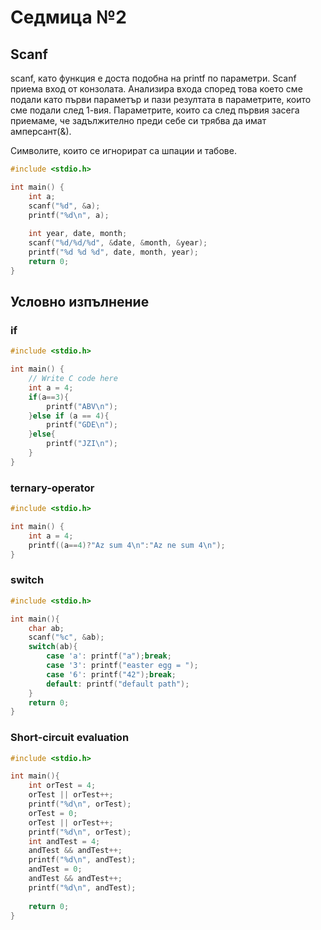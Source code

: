 # Седмица №2
## Scanf
scanf, като функция е доста подобна на printf по параметри. Scanf приема вход от конзолата.
Анализира входа според това което сме подали като първи параметър и пази резултата в параметрите, които сме подали след 1-вия.
Параметрите, които са след първия засега приемаме, че задължително преди себе си трябва да имат амперсант(&). 

Символите, които се игнорират са шпации и табове.

```C
#include <stdio.h>

int main() {
    int a;
    scanf("%d", &a);
    printf("%d\n", a);
    
    int year, date, month;
    scanf("%d/%d/%d", &date, &month, &year);
    printf("%d %d %d", date, month, year);
    return 0;
}
```
## Условно изпълнение

### if
```C
#include <stdio.h>

int main() {
    // Write C code here
    int a = 4;
    if(a==3){
        printf("ABV\n");
    }else if (a == 4){
        printf("GDE\n");
    }else{
        printf("JZI\n");
    }
}
```

### ternary-operator
```C
#include <stdio.h>

int main() {
    int a = 4;
    printf((a==4)?"Az sum 4\n":"Az ne sum 4\n");
}
```
### switch
```C
#include <stdio.h>

int main(){
    char ab;
    scanf("%c", &ab);
    switch(ab){
        case 'a': printf("a");break;
        case '3': printf("easter egg = ");
        case '6': printf("42");break;
        default: printf("default path");
    }
    return 0;
}
```
### Short-circuit evaluation
```C
#include <stdio.h>

int main(){
    int orTest = 4;
    orTest || orTest++;
    printf("%d\n", orTest);
    orTest = 0;
    orTest || orTest++;
    printf("%d\n", orTest);
    int andTest = 4;
    andTest && andTest++;
    printf("%d\n", andTest);
    andTest = 0;
    andTest && andTest++;
    printf("%d\n", andTest);
    
    return 0;
}
```
